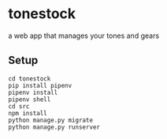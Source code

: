# tonestock
a web app that manages your tones and gears

## Setup
```
cd tonestock
pip install pipenv
pipenv install
pipenv shell
cd src
npm install
python manage.py migrate
python manage.py runserver
```
